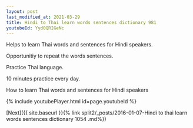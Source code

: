 ```yaml
---
layout: post
last_modified_at: 2021-03-29
title: Hindi to Thai learn words sentences dictionary 981 
youtubeId: Yyd0QRIGeNc
---
```

 
 
Helps to learn Thai words and sentences for Hindi speakers.

Opportunitiy to repeat the words sentences. 

Practice Thai language. 
 
10 minutes practice every day. 
 
How to learn Thai words and sentences for Hindi speakers 
 
{% include youtubePlayer.html id=page.youtubeId %}
 
 
[Next]({{ site.baseurl }}{% link  split2/_posts/2016-01-07-Hindi to thai learn words sentences dictionary 1054 .md%})
 

